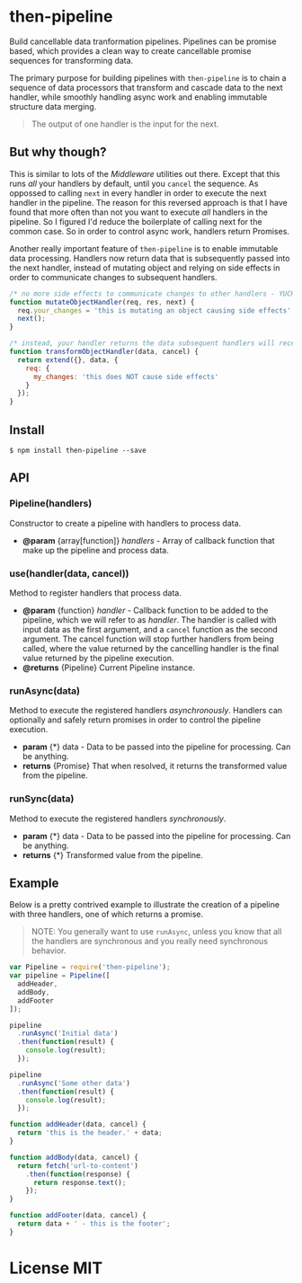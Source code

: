 # then-pipeline
Build cancellable data tranformation pipelines. Pipelines can be promise based, which provides a clean way to create cancellable promise sequences for transforming data.

The primary purpose for building pipelines with `then-pipeline` is to chain a sequence of data processors that transform and cascade data to the next handler, while smoothly handling async work and enabling immutable structure data merging.

> The output of one handler is the input for the next.

## But why though?

This is similar to lots of the *Middleware* utilities out there. Except that this runs *all* your handlers by default, until you `cancel` the sequence. As oppossed to calling `next` in every handler in order to execute the next handler in the pipeline. The reason for this reversed approach is that I have found that more often than not you want to execute *all* handlers in the pipeline. So I figured I'd reduce the boilerplate of calling next for the common case. So in order to control async work, handlers return Promises.

Another really important feature of `then-pipeline` is to enable immutable data processing. Handlers now return data that is subsequently passed into the next handler, instead of mutating object and relying on side effects in order to communicate changes to subsequent handlers.

``` javascript
/* no more side effects to communicate changes to other handlers - YUCK! */
function mutateObjectHandler(req, res, next) {
  req.your_changes = 'this is mutating an object causing side effects';
  next();
}

/* instead, your handler returns the data subsequent handlers will receive. You can use tools like Immutable.js or Icepick.js to manage your immutable structures. I have just chosen a common naive merging strategy for illustration purposes */
function transformObjectHandler(data, cancel) {
  return extend({}, data, {
    req: {
      my_changes: 'this does NOT cause side effects'
    }
  });
}
```


## Install

```
$ npm install then-pipeline --save
```

## API

### Pipeline(handlers)

Constructor to create a pipeline with handlers to process data.

- **@param** {array[function]} *handlers* - Array of callback function that make up the pipeline and process data.


### use(handler(data, cancel))

Method to register handlers that process data.

- **@param** {function} *handler* - Callback function to be added to the pipeline, which we will refer to as *handler*. The handler is called with input data as the first argument, and a `cancel` function as the second argument. The cancel function will stop further handlers from being called, where the value returned by the cancelling handler is the final value returned by the pipeline execution.
- **@returns** {Pipeline} Current Pipeline instance.


### runAsync(data)

Method to execute the registered handlers *asynchronously*. Handlers can optionally and safely return promises in order to control the pipeline execution.

- **param** {*} data - Data to be passed into the pipeline for processing. Can be anything.
- **returns** {Promise} That when resolved, it returns the transformed value from the pipeline.


### runSync(data)

Method to execute the registered handlers *synchronously*.

- **param** {*} data - Data to be passed into the pipeline for processing. Can be anything.
- **returns** {*} Transformed value from the pipeline.


## Example

Below is a pretty contrived example to illustrate the creation of a pipeline with three handlers, one of which returns a promise.

> NOTE: You generally want to use `runAsync`, unless you know that all the handlers are synchronous and you really need synchronous behavior.

``` javascript
var Pipeline = require('then-pipeline');
var pipeline = Pipeline([
  addHeader,
  addBody,
  addFooter
]);

pipeline
  .runAsync('Initial data')
  .then(function(result) {
    console.log(result);
  });

pipeline
  .runAsync('Some other data')
  .then(function(result) {
    console.log(result);
  });

function addHeader(data, cancel) {
  return 'this is the header.' + data;
}

function addBody(data, cancel) {
  return fetch('url-to-content')
    .then(function(response) {
      return response.text();
    });
}

function addFooter(data, cancel) {
  return data + ' - this is the footer';
}
```

# License MIT